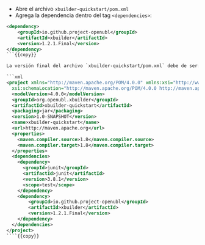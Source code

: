 - Abre el archivo `xbuilder-quickstart/pom.xml`
- Agrega la dependencia dentro del tag `<dependencies>`:

```xml
<dependency>
    <groupId>io.github.project-openubl</groupId>
    <artifactId>xbuilder</artifactId>
    <version>1.2.1.Final</version>
</dependency>
```{{copy}}

La versión final del archivo `xbuilder-quickstart/pom.xml` debe de ser:

```xml
<project xmlns="http://maven.apache.org/POM/4.0.0" xmlns:xsi="http://www.w3.org/2001/XMLSchema-instance"
  xsi:schemaLocation="http://maven.apache.org/POM/4.0.0 http://maven.apache.org/maven-v4_0_0.xsd">
  <modelVersion>4.0.0</modelVersion>
  <groupId>org.openubl.xbuilder</groupId>
  <artifactId>xbuilder-quickstart</artifactId>
  <packaging>jar</packaging>
  <version>1.0-SNAPSHOT</version>
  <name>xbuilder-quickstart</name>
  <url>http://maven.apache.org</url>
  <properties>
    <maven.compiler.source>1.8</maven.compiler.source>
    <maven.compiler.target>1.8</maven.compiler.target>
  </properties>
  <dependencies>
    <dependency>
      <groupId>junit</groupId>
      <artifactId>junit</artifactId>
      <version>3.8.1</version>
      <scope>test</scope>
    </dependency>
    <dependency>
        <groupId>io.github.project-openubl</groupId>
        <artifactId>xbuilder</artifactId>
        <version>1.2.1.Final</version>
    </dependency>
  </dependencies>
</project>
````{{copy}}
